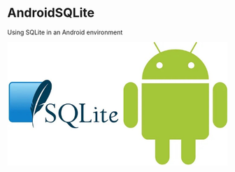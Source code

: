 # AndroidSQLite
Using SQLite in an Android environment


![androidsqlite](https://github.com/alvarengaricardo/androidsqlite/blob/main/androidsqlite.png)
